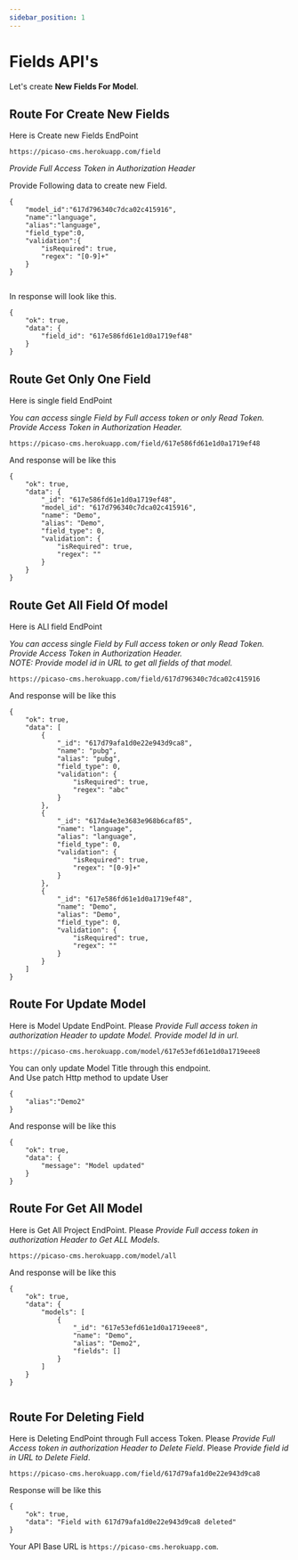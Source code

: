 ```yaml
---
sidebar_position: 1
---
```


# Fields API's

Let's create **New Fields For Model**.

## Route For Create New Fields

Here is Create new Fields EndPoint

```shell
https://picaso-cms.herokuapp.com/field
```

_Provide Full Access Token in Authorization Header_

Provide Following data to create new Field.

```shell
{
    "model_id":"617d796340c7dca02c415916",
    "name":"language",
    "alias":"language",
    "field_type":0,
    "validation":{
        "isRequired": true,
        "regex": "[0-9]+"
    }
}


```

In response will look like this.

```shell
{
    "ok": true,
    "data": {
        "field_id": "617e586fd61e1d0a1719ef48"
    }
}
```

## Route Get Only One Field

Here is single field EndPoint

_You can access single Field by Full access token or only Read Token._
_<br /> Provide Access Token in Authorization Header._

```shell
https://picaso-cms.herokuapp.com/field/617e586fd61e1d0a1719ef48
```

And response will be like this

```shell
{
    "ok": true,
    "data": {
        "_id": "617e586fd61e1d0a1719ef48",
        "model_id": "617d796340c7dca02c415916",
        "name": "Demo",
        "alias": "Demo",
        "field_type": 0,
        "validation": {
            "isRequired": true,
            "regex": ""
        }
    }
}

```

## Route Get All Field Of model

Here is ALl field EndPoint

_You can access single Field by Full access token or only Read Token._
_<br /> Provide Access Token in Authorization Header._
_<br /> NOTE: Provide model id in URL to get all fields of that model._

```shell
https://picaso-cms.herokuapp.com/field/617d796340c7dca02c415916
```

And response will be like this

```shell
{
    "ok": true,
    "data": [
        {
            "_id": "617d79afa1d0e22e943d9ca8",
            "name": "pubg",
            "alias": "pubg",
            "field_type": 0,
            "validation": {
                "isRequired": true,
                "regex": "abc"
            }
        },
        {
            "_id": "617da4e3e3683e968b6caf85",
            "name": "language",
            "alias": "language",
            "field_type": 0,
            "validation": {
                "isRequired": true,
                "regex": "[0-9]+"
            }
        },
        {
            "_id": "617e586fd61e1d0a1719ef48",
            "name": "Demo",
            "alias": "Demo",
            "field_type": 0,
            "validation": {
                "isRequired": true,
                "regex": ""
            }
        }
    ]
}

```

## Route For Update Model

Here is Model Update EndPoint.
Please _Provide Full access token in authorization Header to update Model._
_Provide model Id in url._

```shell
https://picaso-cms.herokuapp.com/model/617e53efd61e1d0a1719eee8
```

You can only update Model Title through this endpoint. <br />
And Use patch Http method to update User

```shell
{
    "alias":"Demo2"
}

```

And response will be like this

```shell
{
    "ok": true,
    "data": {
        "message": "Model updated"
    }
}

```

## Route For Get All Model

Here is Get All Project EndPoint.
Please _Provide Full access token in authorization Header to Get ALL Models_.

```shell
https://picaso-cms.herokuapp.com/model/all
```

And response will be like this

```shell
{
    "ok": true,
    "data": {
        "models": [
            {
                "_id": "617e53efd61e1d0a1719eee8",
                "name": "Demo",
                "alias": "Demo2",
                "fields": []
            }
        ]
    }
}


```

## Route For Deleting Field

Here is Deleting EndPoint through Full access Token.
Please _Provide Full Access token in authorization Header to Delete Field_.
Please _Provide field id in URL to Delete Field_.

```shell
https://picaso-cms.herokuapp.com/field/617d79afa1d0e22e943d9ca8
```

Response will be like this

```shell
{
    "ok": true,
    "data": "Field with 617d79afa1d0e22e943d9ca8 deleted"
}
```

<!-- ![alt text](/img/exp.png) -->

Your API Base URL is `https://picaso-cms.herokuapp.com`.
